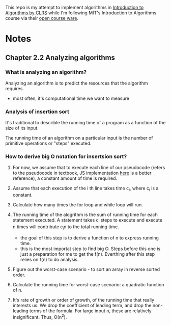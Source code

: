 This repo is my attempt to implement algorithms in [Introduction to Algorithms by CLRS](https://www.amazon.com/Introduction-Algorithms-3rd-MIT-Press/dp/0262033844) while I'm following MIT's Introduction to Algorithms course via their [open course ware](https://ocw.mit.edu/courses/electrical-engineering-and-computer-science/6-006-introduction-to-algorithms-fall-2011/index.htm).

# Notes

## <b>Chapter 2.2 Analyzing algorithms</b>

### What is analyzing an algorithm?
Analyzing an algorithm is to predict the resources that the algorithm requires.
- most often, it's computational time we want to measure


### Analysis of insertion sort
It's traditional to describle the running time of a program as a function of the size of its input.

The running time of an algorithm on a particular input is the number of primitive operations or "steps" executed.

### How to derive big O notation for insertsion sort?
1. For now, we assume that to execute each line of our pseudocode (refers to the pseudocode in textbook, JS implementation [here](https://github.com/eqlz/mit-intro-to-algorithms/blob/master/insertionSort.js) is a better reference), a constant amount of time is required.

1. Assume that each execution of the i th line takes time c<sub>i</sub>, where c<sub>i</sub> is a constant.

1. Calculate how many times the for loop and while loop will run.

1. The running time of the alogrithm is the sum of running time for each statement executed. A statement takes c<sub>i</sub> steps to execute and execute n times will contribute c<sub>i</sub>n to the total running time.
    - the goal of this step is to derive a function of n to express running time.
    - this is the most importat step to find big O. Steps before this one is just a preparation for me to get the f(n). Everthing after this step relies on f(n) to do analysis.

1. Figure out the worst-case scenario - to sort an array in reverse sorted order.

1. Calculate the running time for worst-case scenario: a quadratic function of n.

1. It's rate of growth or order of growth, of the running time that really interests us. We drop the coefficient of leading term, and drop the non-leading terms of the formula. For large input n, these are relatively insignificant. Thus, Θ(n<sup>2</sup>).